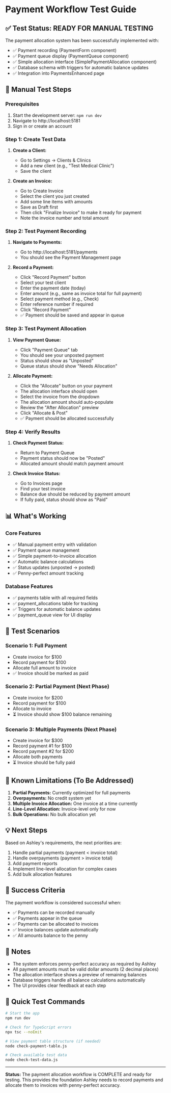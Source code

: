 # Payment Workflow Test Guide

## ✅ Test Status: READY FOR MANUAL TESTING

The payment allocation system has been successfully implemented with:
- ✅ Payment recording (PaymentForm component)
- ✅ Payment queue display (PaymentQueue component)  
- ✅ Simple allocation interface (SimplePaymentAllocation component)
- ✅ Database schema with triggers for automatic balance updates
- ✅ Integration into PaymentsEnhanced page

## 🧪 Manual Test Steps

### Prerequisites
1. Start the development server: `npm run dev`
2. Navigate to http://localhost:5181
3. Sign in or create an account

### Step 1: Create Test Data
1. **Create a Client:**
   - Go to Settings → Clients & Clinics
   - Add a new client (e.g., "Test Medical Clinic")
   - Save the client

2. **Create an Invoice:**
   - Go to Create Invoice
   - Select the client you just created
   - Add some line items with amounts
   - Save as Draft first
   - Then click "Finalize Invoice" to make it ready for payment
   - Note the invoice number and total amount

### Step 2: Test Payment Recording
1. **Navigate to Payments:**
   - Go to http://localhost:5181/payments
   - You should see the Payment Management page

2. **Record a Payment:**
   - Click "Record Payment" button
   - Select your test client
   - Enter the payment date (today)
   - Enter amount (e.g., same as invoice total for full payment)
   - Select payment method (e.g., Check)
   - Enter reference number if required
   - Click "Record Payment"
   - ✅ Payment should be saved and appear in queue

### Step 3: Test Payment Allocation
1. **View Payment Queue:**
   - Click "Payment Queue" tab
   - You should see your unposted payment
   - Status should show as "Unposted"
   - Queue status should show "Needs Allocation"

2. **Allocate Payment:**
   - Click the "Allocate" button on your payment
   - The allocation interface should open
   - Select the invoice from the dropdown
   - The allocation amount should auto-populate
   - Review the "After Allocation" preview
   - Click "Allocate & Post"
   - ✅ Payment should be allocated successfully

### Step 4: Verify Results
1. **Check Payment Status:**
   - Return to Payment Queue
   - Payment status should now be "Posted"
   - Allocated amount should match payment amount

2. **Check Invoice Status:**
   - Go to Invoices page
   - Find your test invoice
   - Balance due should be reduced by payment amount
   - If fully paid, status should show as "Paid"

## 📊 What's Working

### Core Features
- ✅ Manual payment entry with validation
- ✅ Payment queue management
- ✅ Simple payment-to-invoice allocation
- ✅ Automatic balance calculations
- ✅ Status updates (unposted → posted)
- ✅ Penny-perfect amount tracking

### Database Features
- ✅ payments table with all required fields
- ✅ payment_allocations table for tracking
- ✅ Triggers for automatic balance updates
- ✅ payment_queue view for UI display

## 🔄 Test Scenarios

### Scenario 1: Full Payment
- Create invoice for $100
- Record payment for $100
- Allocate full amount to invoice
- ✅ Invoice should be marked as paid

### Scenario 2: Partial Payment (Next Phase)
- Create invoice for $200
- Record payment for $100
- Allocate to invoice
- ⏳ Invoice should show $100 balance remaining

### Scenario 3: Multiple Payments (Next Phase)
- Create invoice for $300
- Record payment #1 for $100
- Record payment #2 for $200
- Allocate both payments
- ⏳ Invoice should be fully paid

## 🐛 Known Limitations (To Be Addressed)

1. **Partial Payments:** Currently optimized for full payments
2. **Overpayments:** No credit system yet
3. **Multiple Invoice Allocation:** One invoice at a time currently
4. **Line-Level Allocation:** Invoice-level only for now
5. **Bulk Operations:** No bulk allocation yet

## 💡 Next Steps

Based on Ashley's requirements, the next priorities are:
1. Handle partial payments (payment < invoice total)
2. Handle overpayments (payment > invoice total)  
3. Add payment reports
4. Implement line-level allocation for complex cases
5. Add bulk allocation features

## 🎯 Success Criteria

The payment workflow is considered successful when:
- ✅ Payments can be recorded manually
- ✅ Payments appear in the queue
- ✅ Payments can be allocated to invoices
- ✅ Invoice balances update automatically
- ✅ All amounts balance to the penny

## 📝 Notes

- The system enforces penny-perfect accuracy as required by Ashley
- All payment amounts must be valid dollar amounts (2 decimal places)
- The allocation interface shows a preview of remaining balances
- Database triggers handle all balance calculations automatically
- The UI provides clear feedback at each step

## 🚀 Quick Test Commands

```bash
# Start the app
npm run dev

# Check for TypeScript errors
npx tsc --noEmit

# View payment table structure (if needed)
node check-payment-table.js

# Check available test data
node check-test-data.js
```

---

**Status:** The payment allocation workflow is COMPLETE and ready for testing. This provides the foundation Ashley needs to record payments and allocate them to invoices with penny-perfect accuracy.